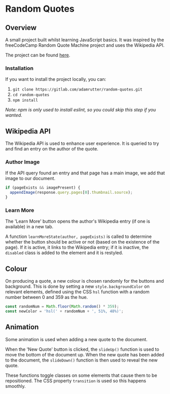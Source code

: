 # Random Quotes

## Overview

A small project built whilst learning JavaScript basics. It was inspired by the freeCodeCamp Random Quote Machine project and uses the Wikipedia API.

The project can be found [here](https://adams-random-quotes.netlify.com/).

### Installation

If you want to install the project locally, you can:

1. `git clone https://gitlab.com/adamrutter/random-quotes.git`
2. `cd random-quotes`
3. `npm install`

*Note: npm is only used to install eslint, so you could skip this step if you wanted.*

## Wikipedia API

The Wikipedia API is used to enhance user experience. It is queried to try and find an entry on the author of the quote.

### Author Image

If the API query found an entry and that page has a main image, we add that image to our document.

```javascript
if (pageExists && imagePresent) {
  appendImage(response.query.pages[0].thumbnail.source);
}
```

### Learn More

The 'Learn More' button opens the author's Wikipedia entry (if one is available) in a new tab.

A function `learnMoreState(author, pageExists)` is called to determine whether the button should be active or not (based on the existence of the page). If it is active, it links to the Wikipedia entry; if it is inactive, the `disabled` class is added to the element and it is restyled.

## Colour

On producing a quote, a new colour is chosen randomly for the buttons and background. This is done by setting a new `style.backgroundColor` on relevant elements, defined using the CSS `hsl` function with a random number between 0 and 359 as the hue.

```javascript
const randomNum = Math.floor(Math.random() * 359);
const newColor = 'hsl(' + randomNum + ', 51%, 48%)';
```

## Animation

Some animation is used when adding a new quote to the document.

When the 'New Quote' button is clicked, the `slideUp()` function is used to move the bottom of the document up. When the new quote has been added to the document, the `slideDown()` function is then used to reveal the new quote.

These functions toggle classes on some elements that cause them to be repositioned. The CSS property `transition` is used so this happens smoothly.
